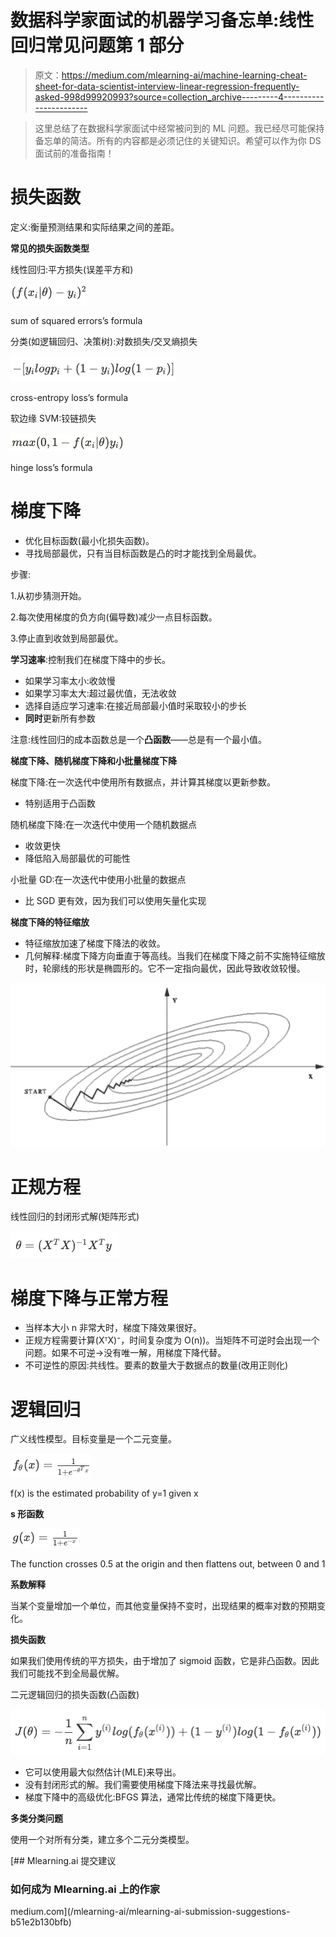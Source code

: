 # 数据科学家面试的机器学习备忘单:线性回归常见问题第 1 部分

> 原文：<https://medium.com/mlearning-ai/machine-learning-cheat-sheet-for-data-scientist-interview-linear-regression-frequently-asked-998d99920993?source=collection_archive---------4----------------------->

> 这里总结了在数据科学家面试中经常被问到的 ML 问题。我已经尽可能保持备忘单的简洁。所有的内容都是必须记住的关键知识。希望可以作为你 DS 面试前的准备指南！

# **损失函数**

定义:衡量预测结果和实际结果之间的差距。

**常见的损失函数类型**

线性回归:平方损失(误差平方和)

![](img/798111346cb81b9ebdeee99f5faab22c.png)

sum of squared errors’s formula

分类(如逻辑回归、决策树):对数损失/交叉熵损失

![](img/b68ff8659ca3bed7bddf912aa917b8d4.png)

cross-entropy loss’s formula

软边缘 SVM:铰链损失

![](img/9c43203d04fb8db23911aa268dc36ac5.png)

hinge loss’s formula

# 梯度下降

*   优化目标函数(最小化损失函数)。
*   寻找局部最优，只有当目标函数是凸的时才能找到全局最优。

步骤:

1.从初步猜测开始。

2.每次使用梯度的负方向(偏导数)减少一点目标函数。

3.停止直到收敛到局部最优。

**学习速率**:控制我们在梯度下降中的步长。

*   如果学习率太小:收敛慢
*   如果学习率太大:超过最优值，无法收敛
*   选择自适应学习速率:在接近局部最小值时采取较小的步长
*   **同时**更新所有参数

注意:线性回归的成本函数总是一个**凸函数**——总是有一个最小值。

**梯度下降、随机梯度下降和小批量梯度下降**

梯度下降:在一次迭代中使用所有数据点，并计算其梯度以更新参数。

*   特别适用于凸函数

随机梯度下降:在一次迭代中使用一个随机数据点

*   收敛更快
*   降低陷入局部最优的可能性

小批量 GD:在一次迭代中使用小批量的数据点

*   比 SGD 更有效，因为我们可以使用矢量化实现

**梯度下降的特征缩放**

*   特征缩放加速了梯度下降法的收敛。
*   几何解释:梯度下降方向垂直于等高线。当我们在梯度下降之前不实施特征缩放时，轮廓线的形状是椭圆形的。它不一定指向最优，因此导致收敛较慢。

![](img/c186d47abb3994c1a7d6448f9d2bebcf.png)

# 正规方程

线性回归的封闭形式解(矩阵形式)

![](img/942dbcfe00bf23839d75e493330fb2c6.png)

# 梯度下降与正常方程

*   当样本大小 n 非常大时，梯度下降效果很好。
*   正规方程需要计算(XᵀX)⁻，时间复杂度为 O(n))。当矩阵不可逆时会出现一个问题。如果不可逆→没有唯一解，用梯度下降代替。
*   不可逆性的原因:共线性。要素的数量大于数据点的数量(改用正则化)

# 逻辑回归

广义线性模型。目标变量是一个二元变量。

![](img/9aa6eb8a832b30a4a6c093e5dc64915d.png)

f(x) is the estimated probability of y=1 given x

**s 形函数**

![](img/c0ce4467512e77377db136683e3261d3.png)

The function crosses 0.5 at the origin and then flattens out, between 0 and 1

**系数解释**

当某个变量增加一个单位，而其他变量保持不变时，出现结果的概率对数的预期变化。

**损失函数**

如果我们使用传统的平方损失，由于增加了 sigmoid 函数，它是非凸函数。因此我们可能找不到全局最优解。

二元逻辑回归的损失函数(凸函数)

![](img/b1f0e96a70bef38dc4c3a8f249ec9b07.png)

*   它可以使用最大似然估计(MLE)来导出。
*   没有封闭形式的解。我们需要使用梯度下降法来寻找最优解。
*   梯度下降中的高级优化:BFGS 算法，通常比传统的梯度下降更快。

**多类分类问题**

使用一个对所有分类，建立多个二元分类模型。

[](/mlearning-ai/mlearning-ai-submission-suggestions-b51e2b130bfb) [## Mlearning.ai 提交建议

### 如何成为 Mlearning.ai 上的作家

medium.com](/mlearning-ai/mlearning-ai-submission-suggestions-b51e2b130bfb)